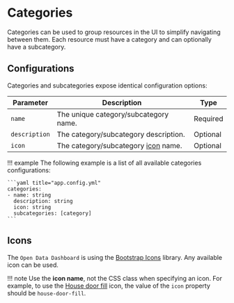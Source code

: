 # Categories

Categories can be used to group resources in the UI to simplify navigating between them. Each resource must have a category and can optionally have a subcategory.

## Configurations

Categories and subcategories expose identical configuration options:

| Parameter     | Description                                                                                       | Type     |
| ------------- | ------------------------------------------------------------------------------------------------- | -------- |
| `name`        | The unique category/subcategory name.                                                             | Required |
| `description` | The category/subcategory description.                                                             | Optional |
| `icon`        | The category/subcategory [icon](#icons) name.                                                     | Optional |

!!! example
    The following example is a list of all available categories configurations:

    ```yaml title="app.config.yml"
    categories:
    - name: string
      description: string
      icon: string
      subcategories: [category]
    ```

## Icons

The `Open Data Dashboard` is using the [Bootstrap Icons](https://icons.getbootstrap.com/) library. Any available icon can be used.

!!! note
    Use the **icon name**, not the CSS class when specifying an icon.
    For example, to use the [House door fill](https://icons.getbootstrap.com/icons/house-door-fill/) icon, the value of the `icon` property should be `house-door-fill`.
